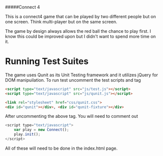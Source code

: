 #####Connect 4

This is a connect4 game that can be played by two different people but on one screen. Think multi-player but
on the same screen.

The game by design always allows the red ball the chance to play first. I know this could be improved upon 
but I didn't want to spend more time on it.

Running Test Suites
===================

The game uses Qunit as its Unit Testing framework and it utilizes jQuery for DOM manipuilation.
To run test uncomment the test scripts and tag
```html
<script type="text/javascript" src="js/test.js"></script>
<script type="text/javascript" src="js/qunit.js"></script>

<link rel="stylesheet" href="css/qunit.css">
<div id="qunit"></div>, <div id="qunit-fixture"></div>
```

After uncommenting the above tag. You will need to comment out
```javascript
<script type="text/javascript"> 
	var play = new Connect(); 
	play.init(); 
</script>
```
All of these will need to be done in the index.html page.